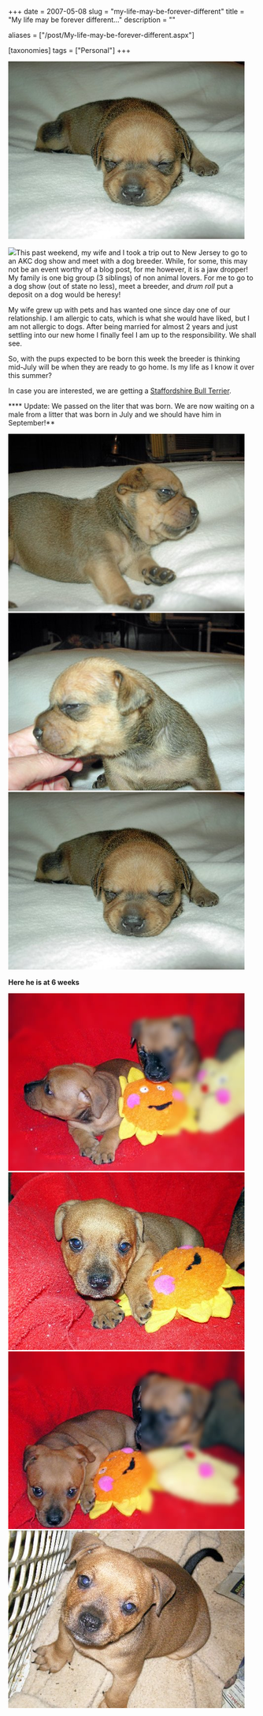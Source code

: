 +++
date = 2007-05-08
slug = "my-life-may-be-forever-different"
title = "My life may be forever different..."
description = ""

aliases = ["/post/My-life-may-be-forever-different.aspx"]

[taxonomies]
tags = ["Personal"]
+++

![](OurPup_3.jpg)

<!-- more -->

![](stbult.jpg)This past weekend, my wife and I took a trip out to New Jersey to go to an AKC dog show and meet with a dog breeder. While, for some, this may not be an event worthy of a blog post, for me however, it is a jaw dropper! My family is one big group (3 siblings) of non animal lovers. For me to go to a dog show (out of state no less), meet a breeder, and *drum roll* put a deposit on a dog would be heresy!

My wife grew up with pets and has wanted one since day one of our relationship. I am allergic to cats, which is what she would have liked, but I am not allergic to dogs. After being married for almost 2 years and just settling into our new home I finally feel I am up to the responsibility. We shall see.

So, with the pups expected to be born this week the breeder is thinking mid-July will be when they are ready to go home. Is my life as I know it over this summer?

In case you are interested, we are getting a [Staffordshire Bull Terrier](http://en.wikipedia.org/wiki/Staffordshire_Bull_Terrier).

**** Update: We passed on the liter that was born. We are now waiting on a male from a litter that was born in July and we should have him in September!** 

![](OurPup_1.jpg)
![](OurPup_2.jpg)
![](OurPup_3.jpg)

**Here he is at 6 weeks** 

![](OurPup_6wks_2.jpg)
![](OurPup_6wks_3.jpg)
![](OurPup_6wks_4.jpg)
![](OurPup_6wks_1.jpg)